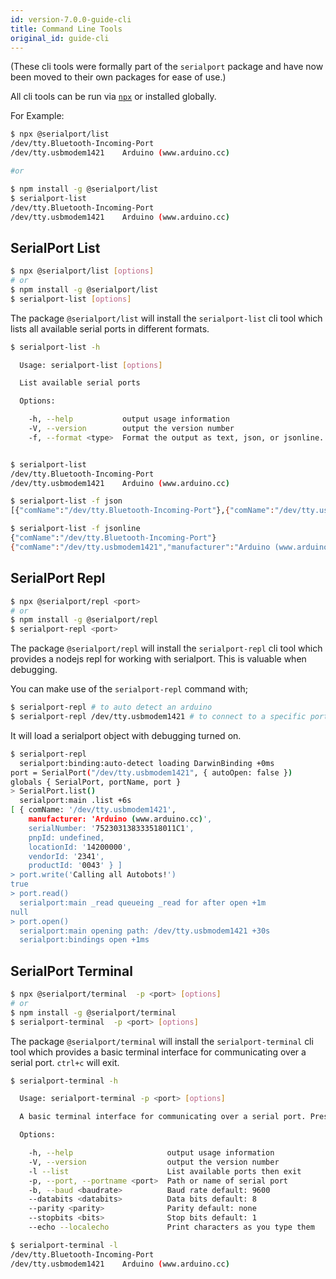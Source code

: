 ```yaml
---
id: version-7.0.0-guide-cli
title: Command Line Tools
original_id: guide-cli
---
```


(These cli tools were formally part of the `serialport` package and have now been moved to their own packages for ease of use.)

All cli tools can be run via [`npx`](https://www.npmjs.com/package/npx) or installed globally.

For Example:
```bash
$ npx @serialport/list
/dev/tty.Bluetooth-Incoming-Port
/dev/tty.usbmodem1421    Arduino (www.arduino.cc)

#or

$ npm install -g @serialport/list
$ serialport-list
/dev/tty.Bluetooth-Incoming-Port
/dev/tty.usbmodem1421    Arduino (www.arduino.cc)

```

## SerialPort List

```bash
$ npx @serialport/list [options]
# or
$ npm install -g @serialport/list
$ serialport-list [options]
```

The package `@serialport/list` will install the `serialport-list` cli tool which lists all available serial ports in different formats.

```bash
$ serialport-list -h

  Usage: serialport-list [options]

  List available serial ports

  Options:

    -h, --help           output usage information
    -V, --version        output the version number
    -f, --format <type>  Format the output as text, json, or jsonline. default: text


$ serialport-list
/dev/tty.Bluetooth-Incoming-Port
/dev/tty.usbmodem1421    Arduino (www.arduino.cc)

$ serialport-list -f json
[{"comName":"/dev/tty.Bluetooth-Incoming-Port"},{"comName":"/dev/tty.usbmodem1421","manufacturer":"Arduino (www.arduino.cc)","serialNumber":"752303138333518011C1","locationId":"14200000","vendorId":"2341","productId":"0043"}]

$ serialport-list -f jsonline
{"comName":"/dev/tty.Bluetooth-Incoming-Port"}
{"comName":"/dev/tty.usbmodem1421","manufacturer":"Arduino (www.arduino.cc)","serialNumber":"752303138333518011C1","locationId":"14200000","vendorId":"2341","productId":"0043"}
```

## SerialPort Repl
```bash
$ npx @serialport/repl <port>
# or
$ npm install -g @serialport/repl
$ serialport-repl <port>
```

The package `@serialport/repl` will install the `serialport-repl` cli tool which provides a nodejs repl for working with serialport. This is valuable when debugging.

You can make use of the `serialport-repl` command with;
```bash
$ serialport-repl # to auto detect an arduino
$ serialport-repl /dev/tty.usbmodem1421 # to connect to a specific port
```

It will load a serialport object with debugging turned on.
```bash
$ serialport-repl
  serialport:binding:auto-detect loading DarwinBinding +0ms
port = SerialPort("/dev/tty.usbmodem1421", { autoOpen: false })
globals { SerialPort, portName, port }
> SerialPort.list()
  serialport:main .list +6s
[ { comName: '/dev/tty.usbmodem1421',
    manufacturer: 'Arduino (www.arduino.cc)',
    serialNumber: '752303138333518011C1',
    pnpId: undefined,
    locationId: '14200000',
    vendorId: '2341',
    productId: '0043' } ]
> port.write('Calling all Autobots!')
true
> port.read()
  serialport:main _read queueing _read for after open +1m
null
> port.open()
  serialport:main opening path: /dev/tty.usbmodem1421 +30s
  serialport:bindings open +1ms
```

## SerialPort Terminal
```bash
$ npx @serialport/terminal  -p <port> [options]
# or
$ npm install -g @serialport/terminal
$ serialport-terminal  -p <port> [options]
```

The package `@serialport/terminal` will install the `serialport-terminal` cli tool which provides a basic terminal interface for communicating over a serial port. `ctrl+c` will exit.

```bash
$ serialport-terminal -h

  Usage: serialport-terminal -p <port> [options]

  A basic terminal interface for communicating over a serial port. Pressing ctrl+c exits.

  Options:

    -h, --help                     output usage information
    -V, --version                  output the version number
    -l --list                      List available ports then exit
    -p, --port, --portname <port>  Path or name of serial port
    -b, --baud <baudrate>          Baud rate default: 9600
    --databits <databits>          Data bits default: 8
    --parity <parity>              Parity default: none
    --stopbits <bits>              Stop bits default: 1
    --echo --localecho             Print characters as you type them

$ serialport-terminal -l
/dev/tty.Bluetooth-Incoming-Port
/dev/tty.usbmodem1421    Arduino (www.arduino.cc)
```
